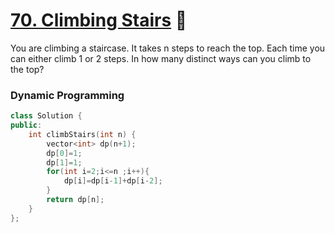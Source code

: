 # [70. Climbing Stairs](https://leetcode.com/problems/climbing-stairs/) 🌟

You are climbing a staircase. It takes n steps to reach the top.
Each time you can either climb 1 or 2 steps. In how many distinct ways can you climb to the top?

### Dynamic Programming

```cpp
class Solution {
public:
    int climbStairs(int n) {
        vector<int> dp(n+1);
        dp[0]=1;
        dp[1]=1;
        for(int i=2;i<=n ;i++){
            dp[i]=dp[i-1]+dp[i-2];
        }
        return dp[n];
    }
};
```
